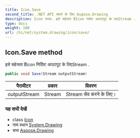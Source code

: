 ```yaml
---
title: Icon.Save
second_title: .NET API संदर्भ के लिए Aspose.Drawing
description: Icon तरक. इसे सहेजत हैIcon नर्दष्ट आउटपुट के लएStream .
type: docs
weight: 100
url: /hi/net/system.drawing/icon/save/
---
```

## Icon.Save method

इसे सहेजता हैIcon निर्दिष्ट आउटपुट के लिएStream .

```csharp
public void Save(Stream outputStream)
```

| पैरामीटर | प्रकार | विवरण |
| --- | --- | --- |
| outputStream | Stream | Stream सेव करने के लिए। |

### यह सभी देखें

* class [Icon](../)
* नाम स्थान [System.Drawing](../../icon/)
* सभा [Aspose.Drawing](../../../)


